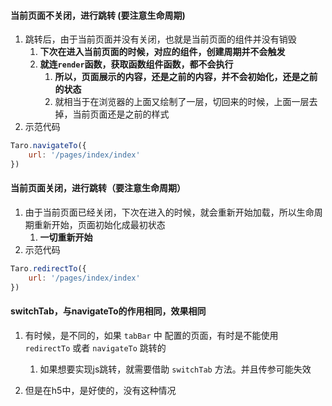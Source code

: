 


#### 当前页面不关闭，进行跳转 (要注意生命周期)
1. 跳转后，由于当前页面并没有关闭，也就是当前页面的组件并没有销毁
   1. **下次在进入当前页面的时候，对应的组件，创建周期并不会触发**
   2. **就连`render`函数，获取函数组件函数，都不会执行**
      1. **所以，页面展示的内容，还是之前的内容，并不会初始化，还是之前的状态**
      2. 就相当于在浏览器的上面又绘制了一层，切回来的时候，上面一层去掉，当前页面还是之前的样式
2. 示范代码
```js
Taro.navigateTo({
    url: '/pages/index/index'
})
```



#### 当前页面关闭，进行跳转（要注意生命周期）
1. 由于当前页面已经关闭，下次在进入的时候，就会重新开始加载，所以生命周期重新开始，页面初始化成最初状态
   1. **一切重新开始**
2. 示范代码
```js
Taro.redirectTo({
    url: '/pages/index/index'
})
```



#### switchTab，与navigateTo的作用相同，效果相同
1. 有时候，是不同的，如果 `tabBar` 中 配置的页面，有时是不能使用 `redirectTo` 或者 `navigateTo` 跳转的
   1. 如果想要实现js跳转，就需要借助 `switchTab` 方法。并且传参可能失效

2. 但是在h5中，是好使的，没有这种情况



